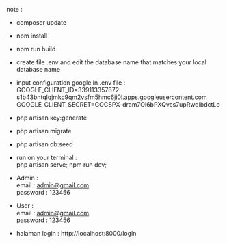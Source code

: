 note :

-   composer update
-   npm install
-   npm run build
-   create file .env and edit the database name that matches your local database name
-   input configuration google in .env file :<br />
    GOOGLE_CLIENT_ID=339113357872-s1b43bntqlqjmkc9qm2vsfm5hmc6ji0l.apps.googleusercontent.com<br />
    GOOGLE_CLIENT_SECRET=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
-   php artisan key:generate
-   php artisan migrate
-   php artisan db:seed
-   run on your terminal : <br/>
    php artisan serve; npm run dev;
-   Admin : <br/>
    email : admin@gmail.com  <br/>
    password : 123456
-   User : <br/>
    email : admin@gmail.com  <br/>
    password : 123456

   
- halaman login : http://localhost:8000/login
